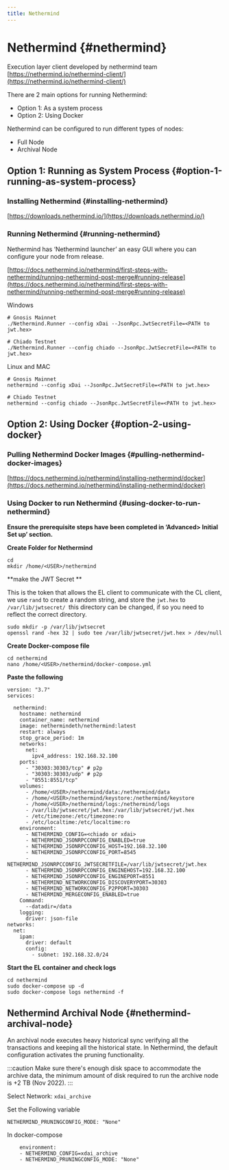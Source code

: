 ```yaml
---
title: Nethermind
---
```


# Nethermind {#nethermind}

Execution layer client developed by nethermind team [https://nethermind.io/nethermind-client/](https://nethermind.io/nethermind-client/) 

There are 2 main options for running Nethermind:
* Option 1: As a system process
* Option 2: Using Docker

Nethermind can be configured to run different types of nodes: 
* Full Node
* Archival Node


## Option 1: Running as System Process {#option-1-running-as-system-process}

### Installing Nethermind {#installing-nethermind}

[https://downloads.nethermind.io/](https://downloads.nethermind.io/) 


### Running Nethermind {#running-nethermind}

Nethermind has ‘Nethermind launcher’ an easy GUI where you can configure your node from release. 

[https://docs.nethermind.io/nethermind/first-steps-with-nethermind/running-nethermind-post-merge#running-release](https://docs.nethermind.io/nethermind/first-steps-with-nethermind/running-nethermind-post-merge#running-release) 

Windows 
```
# Gnosis Mainnet
./Nethermind.Runner --config xDai --JsonRpc.JwtSecretFile=<PATH to jwt.hex>

# Chiado Testnet
./Nethermind.Runner --config chiado --JsonRpc.JwtSecretFile=<PATH to jwt.hex>
```

Linux and MAC
```
# Gnosis Mainnet
nethermind --config xDai --JsonRpc.JwtSecretFile=<PATH to jwt.hex>

# Chiado Testnet
nethermind --config chiado --JsonRpc.JwtSecretFile=<PATH to jwt.hex>
```

## Option 2: Using Docker {#option-2-using-docker}


### Pulling Nethermind Docker Images {#pulling-nethermind-docker-images}

[https://docs.nethermind.io/nethermind/installing-nethermind/docker](https://docs.nethermind.io/nethermind/installing-nethermind/docker) 


### Using Docker to run Nethermind {#using-docker-to-run-nethermind}

**Ensure the prerequisite steps have been completed in ‘Advanced> Initial Set up’ section.**

**Create Folder for Nethermind**

```
cd
mkdir /home/<USER>/nethermind
```


**make the JWT Secret **

This is the token that allows the EL client to communicate with the CL client, we use `rand` to create a random string, and store the `jwt.hex` to `/var/lib/jwtsecret/ `this directory can be changed, if so you need to reflect the correct directory.

```
sudo mkdir -p /var/lib/jwtsecret
openssl rand -hex 32 | sudo tee /var/lib/jwtsecret/jwt.hex > /dev/null
```


**Create Docker-compose file**

```
cd nethermind
nano /home/<USER>/nethermind/docker-compose.yml
```

**Paste the following**


```
version: "3.7"
services:

  nethermind:
    hostname: nethermind
    container_name: nethermind
    image: nethermindeth/nethermind:latest
    restart: always
    stop_grace_period: 1m
    networks:
      net:
        ipv4_address: 192.168.32.100
    ports:
      - "30303:30303/tcp" # p2p
      - "30303:30303/udp" # p2p
      - "8551:8551/tcp"
    volumes:
      - /home/<USER>/nethermind/data:/nethermind/data
      - /home/<USER>/nethermind/keystore:/nethermind/keystore
      - /home/<USER>/nethermind/logs:/nethermind/logs
      - /var/lib/jwtsecret/jwt.hex:/var/lib/jwtsecret/jwt.hex
      - /etc/timezone:/etc/timezone:ro
      - /etc/localtime:/etc/localtime:ro
    environment:
      - NETHERMIND_CONFIG=<chiado or xdai>
      - NETHERMIND_JSONRPCCONFIG_ENABLED=true
      - NETHERMIND_JSONRPCCONFIG_HOST=192.168.32.100
      - NETHERMIND_JSONRPCCONFIG_PORT=8545
      - NETHERMIND_JSONRPCCONFIG_JWTSECRETFILE=/var/lib/jwtsecret/jwt.hex
      - NETHERMIND_JSONRPCCONFIG_ENGINEHOST=192.168.32.100
      - NETHERMIND_JSONRPCCONFIG_ENGINEPORT=8551
      - NETHERMIND_NETWORKCONFIG_DISCOVERYPORT=30303
      - NETHERMIND_NETWORKCONFIG_P2PPORT=30303
      - NETHERMIND_MERGECONFIG_ENABLED=true
	Command:
      --datadir=/data
    logging:
      driver: json-file 
networks:
  net:
    ipam:
      driver: default
      config:
        - subnet: 192.168.32.0/24
```

**Start the EL container and check logs**

```
cd nethermind
sudo docker-compose up -d
sudo docker-compose logs nethermind -f
```

## Nethermind Archival Node {#nethermind-archival-node}

An archival node executes heavy historical sync verifying all the transactions and keeping all the historical state. In Nethermind, the default configuration activates the pruning functionality.

:::caution
Make sure there's enough disk space to accommodate the archive data, the minimum amount of disk required to run the archive node is +2 TB (Nov 2022).
:::

Select Network: `xdai_archive`

Set the Following variable 
```
NETHERMIND_PRUNINGCONFIG_MODE: "None"
```

In docker-compose 
```
	environment:
  	- NETHERMIND_CONFIG=xdai_archive
    - NETHERMIND_PRUNINGCONFIG_MODE: "None"
```